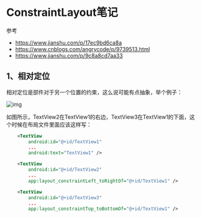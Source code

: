 # ConstraintLayout笔记

参考

- https://www.jianshu.com/p/17ec9bd6ca8a
- https://www.cnblogs.com/angrycode/p/9739513.html
- https://www.jianshu.com/p/9c8a8cd7aa33

## 1、相对定位

相对定位是部件对于另一个位置的约束，这么说可能有点抽象，举个例子：



![img](https:////upload-images.jianshu.io/upload_images/2787721-ff2d4c4b39b9e98b.png?imageMogr2/auto-orient/strip%7CimageView2/2/w/171/format/webp)



如图所示，TextView2在TextView1的右边，TextView3在TextView1的下面，这个时候在布局文件里面应该这样写：

```xml
    <TextView
        android:id="@+id/TextView1"
        ...
        android:text="TextView1" />

    <TextView
        android:id="@+id/TextView2"
        ...
        app:layout_constraintLeft_toRightOf="@+id/TextView1" />

    <TextView
        android:id="@+id/TextView3"
        ...
        app:layout_constraintTop_toBottomOf="@+id/TextView1" />
```


